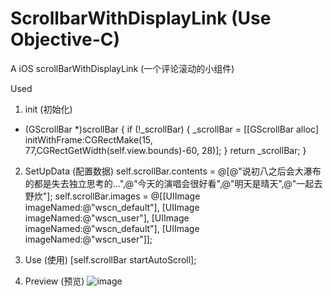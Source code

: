 # ScrollbarWithDisplayLink (Use Objective-C)
A iOS scrollBarWithDisplayLink 
(一个评论滚动的小组件)

Used

   1. init (初始化)
   - (GScrollBar *)scrollBar {
   if (!_scrollBar) {
   _scrollBar = [[GScrollBar alloc] initWithFrame:CGRectMake(15, 77,CGRectGetWidth(self.view.bounds)-60, 28)];
   }
   return _scrollBar;
   }
  
  2. SetUpData  (配置数据)
 self.scrollBar.contents = @[@"说初八之后会大瀑布的都是失去独立思考的…",@"今天的演唱会很好看",@"明天是晴天",@"一起去野炊"];
 self.scrollBar.images   = @[[UIImage imageNamed:@"wscn_default"],
 [UIImage imageNamed:@"wscn_user"],
 [UIImage imageNamed:@"wscn_default"],
 [UIImage imageNamed:@"wscn_user"]];
 
   3. Use (使用)
      [self.scrollBar startAutoScroll];

  4. Preview (预览)
       ![image](https://github.com/Winerywine/ScrollbarWithDisplayLink/blob/master/ScrollBar_record.gif)
